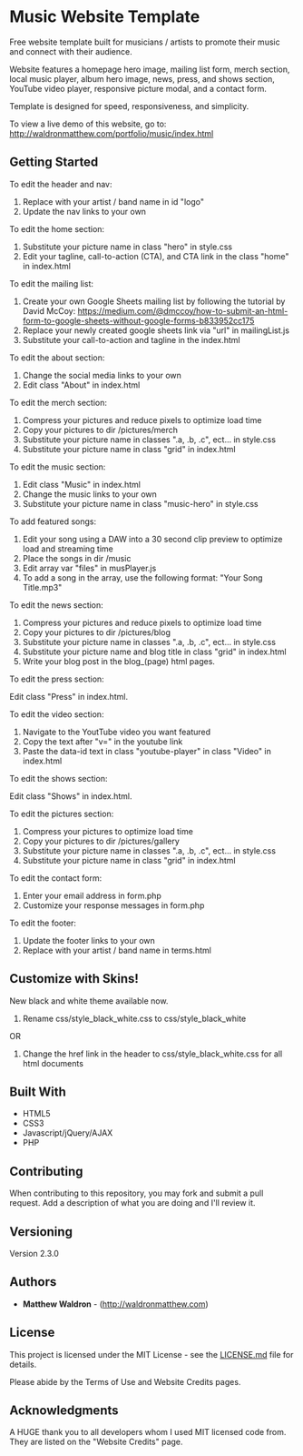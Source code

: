 # Music Website Template

Free website template built for musicians / artists to promote their music and connect with their audience. 

Website features a homepage hero image, mailing list form, merch section, local music player, album hero image, news, press, and shows section, YouTube video player, responsive picture modal, and a contact form.

Template is designed for speed, responsiveness, and simplicity. 

To view a live demo of this website, go to: http://waldronmatthew.com/portfolio/music/index.html

## Getting Started

To edit the header and nav:
1) Replace with your artist / band name in id "logo"
2) Update the nav links to your own

To edit the home section:

1) Substitute your picture name in class "hero" in style.css
2) Edit your tagline, call-to-action (CTA), and CTA link in the class "home" in index.html

To edit the mailing list:

1) Create your own Google Sheets mailing list by following the tutorial by David McCoy: https://medium.com/@dmccoy/how-to-submit-an-html-form-to-google-sheets-without-google-forms-b833952cc175
2) Replace your newly created google sheets link via "url" in mailingList.js
3) Substitute your call-to-action and tagline in the index.html

To edit the about section: 

1) Change the social media links to your own
2) Edit class "About" in index.html 

To edit the merch section:

1) Compress your pictures and reduce pixels to optimize load time
2) Copy your pictures to dir /pictures/merch
3) Substitute your picture name in classes ".a, .b, .c", ect... in style.css
4) Substitute your picture name in class "grid" in index.html

To edit the music section:

1) Edit class "Music" in index.html
2) Change the music links to your own
3) Substitute your picture name in class "music-hero" in style.css

To add featured songs:
1) Edit your song using a DAW into a 30 second clip preview to optimize load and streaming time
2) Place the songs in dir /music
3) Edit array var "files" in musPlayer.js 
4) To add a song in the array, use the following format: "Your Song Title.mp3"

To edit the news section:

1) Compress your pictures and reduce pixels to optimize load time
2) Copy your pictures to dir /pictures/blog
3) Substitute your picture name in classes ".a, .b, .c", ect... in style.css
4) Substitute your picture name and blog title in class "grid" in index.html
5) Write your blog post in the blog_(page) html pages.

To edit the press section:

Edit class "Press" in index.html.

To edit the video section:

1) Navigate to the YoutTube video you want featured
2) Copy the text after "v=" in the youtube link
3) Paste the data-id text in class "youtube-player" in class "Video" in index.html 

To edit the shows section:

Edit class "Shows" in index.html.

To edit the pictures section:

1) Compress your pictures to optimize load time
2) Copy your pictures to dir /pictures/gallery
3) Substitute your picture name in classes ".a, .b, .c", ect... in style.css
4) Substitute your picture name in class "grid" in index.html

To edit the contact form:

1) Enter your email address in form.php
2) Customize your response messages in form.php

To edit the footer:
1) Update the footer links to your own
2) Replace with your artist / band name in terms.html

## Customize with Skins!

New black and white theme available now.

1) Rename css/style_black_white.css to css/style_black_white

OR

1) Change the href link in the header to css/style_black_white.css for all html documents

## Built With

* HTML5
* CSS3
* Javascript/jQuery/AJAX
* PHP

## Contributing

When contributing to this repository, you may fork and submit a pull request. Add a description of what you are doing and I'll review it.

## Versioning

Version 2.3.0

## Authors

* **Matthew Waldron** - (http://waldronmatthew.com)

## License

This project is licensed under the MIT License - see the [LICENSE.md](LICENSE.md) file for details.

Please abide by the Terms of Use and Website Credits pages.

## Acknowledgments

A HUGE thank you to all developers whom I used MIT licensed code from. They are listed on the "Website Credits" page. 

